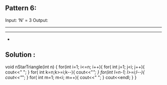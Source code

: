 ## Pattern 6:


Input: ‘N’ = 3
Output: 

*****
 ***
  *

## Solution :

void nStarTriangle(int n) {
    for(int i=1; i<=n; i++){
        for( int j=1; j<i; j++){
            cout<<" ";
        }
        for( int k=n;k>=i;k--){
            cout<<"*";
        }
        for(int l=n-1; l>=i;l--){
            cout<<"*";
        }
        for( int m=1; m<i; m++){
            cout<<" ";
        }
        cout<<endl;
    }
}

